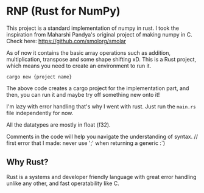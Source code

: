 # RNP (Rust for NumPy)

This project is a standard implementation of numpy in rust. I took the inspiration from Maharshi Pandya's original project of making numpy in C. Check here: https://github.com/smolorg/smolar

As of now it contains the basic array operations such as addition, multiplication, transpose and some shape shifting xD.
This is a Rust project, which means you need to create an environment to run it.

`cargo new {project name}`

The above code creates a cargo project for the implementation part, and then, you can run it and maybe try off something new onto it!

I'm lazy with error handling that's why I went with rust.
Just run the `main.rs` file independently for now.

All the datatypes are mostly in float (f32).

Comments in the code will help you navigate the understanding of syntax.
// first error that I made: never use ';' when returning a generic :`)

## Why Rust?

Rust is a systems and developer friendly language with great error handling unlike any other, and fast operatability like C.
